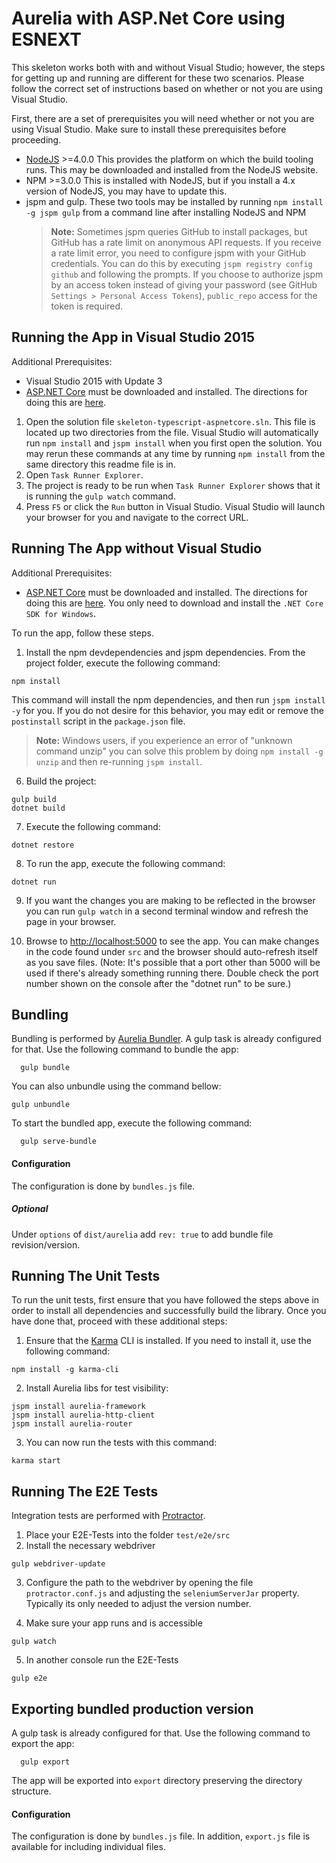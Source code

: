 # Aurelia with ASP.Net Core using ESNEXT

This skeleton works both with and without Visual Studio; however, the steps for getting up and running are different for these two scenarios. Please follow the correct set of instructions based on whether or not you are using Visual Studio.

First, there are a set of prerequisites you will need whether or not you are using Visual Studio. Make sure to install these prerequisites before proceeding.

- [NodeJS](http://nodejs.org/) >=4.0.0 This provides the platform on which the build tooling runs. This may be downloaded and installed from the NodeJS website.
- NPM >=3.0.0 This is installed with NodeJS, but if you install a 4.x version of NodeJS, you may have to update this.
- jspm and gulp. These two tools may be installed by running `npm install -g jspm gulp` from a command line after installing NodeJS and NPM
  > **Note:** Sometimes jspm queries GitHub to install packages, but GitHub has a rate limit on anonymous API requests. If you receive a rate limit error, you need to configure jspm with your GitHub credentials. You can do this by executing `jspm registry config github` and following the prompts. If you choose to authorize jspm by an access token instead of giving your password (see GitHub `Settings > Personal Access Tokens`), `public_repo` access for the token is required.

## Running the App in Visual Studio 2015

Additional Prerequisites:
- Visual Studio 2015 with Update 3
- [ASP.NET Core](https://www.microsoft.com/net/core#windows) must be downloaded and installed. The directions for doing this are [here](https://www.microsoft.com/net/core#windows).

1. Open the solution file `skeleton-typescript-aspnetcore.sln`. This file is located up two directories from the file. Visual Studio will automatically run `npm install` and `jspm install` when you first open the solution. You may rerun these commands at any time by running `npm install` from the same directory this readme file is in.
2. Open `Task Runner Explorer`. 
3. The project is ready to be run when `Task Runner Explorer` shows that it is running the `gulp watch` command. 
4. Press `F5` or click the `Run` button in Visual Studio. Visual Studio will launch your browser for you and navigate to the correct URL.


## Running The App without Visual Studio

Additional Prerequisites:
- [ASP.NET Core](https://www.microsoft.com/net/core#windows) must be downloaded and installed. The directions for doing this are [here](https://www.microsoft.com/net/core#windows). You only need to download and install the `.NET Core SDK for Windows`.

To run the app, follow these steps.

1. Install the npm devdependencies and jspm dependencies. From the project folder, execute the following command:
  ```shell
  npm install
  ```

  This command will install the npm dependencies, and then run `jspm install -y` for you. If you do not desire for this behavior, you may edit or remove the `postinstall` script in the `package.json` file. 
  >**Note:** Windows users, if you experience an error of "unknown command unzip" you can solve this problem by doing `npm install -g unzip` and then re-running `jspm install`.

6.  Build the project:

  ```shell
  gulp build
  dotnet build
  ```

7. Execute the following command:

  ```shell
  dotnet restore
  ```

8. To run the app, execute the following command:

  ```shell
  dotnet run
  ```

9. If you want the changes you are making to be reflected in the browser you can run `gulp watch` in a second terminal window and refresh the page in your browser.

10. Browse to [http://localhost:5000](http://localhost:5000) to see the app. You can make changes in the code found under `src` and the browser should auto-refresh itself as you save files. (Note: It's possible that a port other than 5000 will be used if there's already something running there. Double check the port number shown on the console after the "dotnet run" to be sure.)

## Bundling

Bundling is performed by [Aurelia Bundler](http://github.com/aurelia/bundler). A gulp task is already configured for that. Use the following command to bundle the app:

  ```shell
    gulp bundle
  ```

You can also unbundle using the command bellow:

  ```shell
  gulp unbundle
  ```

To start the bundled app, execute the following command:

  ```shell
    gulp serve-bundle
  ```
#### Configuration

The configuration is done by ```bundles.js``` file.

##### Optional
Under ```options``` of ```dist/aurelia``` add ```rev: true``` to add bundle file revision/version.

## Running The Unit Tests

To run the unit tests, first ensure that you have followed the steps above in order to install all dependencies and successfully build the library. Once you have done that, proceed with these additional steps:

1. Ensure that the [Karma](http://karma-runner.github.io/) CLI is installed. If you need to install it, use the following command:

  ```shell
  npm install -g karma-cli
  ```
2. Install Aurelia libs for test visibility:

```shell
jspm install aurelia-framework
jspm install aurelia-http-client
jspm install aurelia-router
```
3. You can now run the tests with this command:

  ```shell
  karma start
  ```

## Running The E2E Tests
Integration tests are performed with [Protractor](http://angular.github.io/protractor/#/).

1. Place your E2E-Tests into the folder ```test/e2e/src```
2. Install the necessary webdriver

  ```shell
  gulp webdriver-update
  ```

3. Configure the path to the webdriver by opening the file ```protractor.conf.js``` and adjusting the ```seleniumServerJar``` property. Typically its only needed to adjust the version number.

4. Make sure your app runs and is accessible

  ```shell
  gulp watch
  ```

5. In another console run the E2E-Tests

  ```shell
  gulp e2e
  ```

## Exporting bundled production version
A gulp task is already configured for that. Use the following command to export the app:

  ```shell
    gulp export
  ```
The app will be exported into ```export``` directory preserving the directory structure.
#### Configuration
The configuration is done by ```bundles.js``` file.
In addition, ```export.js``` file is available for including individual files.
